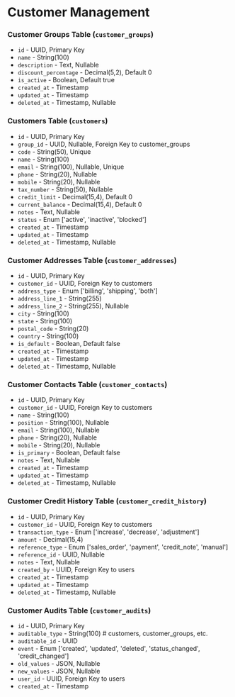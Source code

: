 # Customer Management

### Customer Groups Table (`customer_groups`)

-   `id` - UUID, Primary Key
-   `name` - String(100)
-   `description` - Text, Nullable
-   `discount_percentage` - Decimal(5,2), Default 0
-   `is_active` - Boolean, Default true
-   `created_at` - Timestamp
-   `updated_at` - Timestamp
-   `deleted_at` - Timestamp, Nullable

### Customers Table (`customers`)

-   `id` - UUID, Primary Key
-   `group_id` - UUID, Nullable, Foreign Key to customer_groups
-   `code` - String(50), Unique
-   `name` - String(100)
-   `email` - String(100), Nullable, Unique
-   `phone` - String(20), Nullable
-   `mobile` - String(20), Nullable
-   `tax_number` - String(50), Nullable
-   `credit_limit` - Decimal(15,4), Default 0
-   `current_balance` - Decimal(15,4), Default 0
-   `notes` - Text, Nullable
-   `status` - Enum ['active', 'inactive', 'blocked']
-   `created_at` - Timestamp
-   `updated_at` - Timestamp
-   `deleted_at` - Timestamp, Nullable

### Customer Addresses Table (`customer_addresses`)

-   `id` - UUID, Primary Key
-   `customer_id` - UUID, Foreign Key to customers
-   `address_type` - Enum ['billing', 'shipping', 'both']
-   `address_line_1` - String(255)
-   `address_line_2` - String(255), Nullable
-   `city` - String(100)
-   `state` - String(100)
-   `postal_code` - String(20)
-   `country` - String(100)
-   `is_default` - Boolean, Default false
-   `created_at` - Timestamp
-   `updated_at` - Timestamp
-   `deleted_at` - Timestamp, Nullable

### Customer Contacts Table (`customer_contacts`)

-   `id` - UUID, Primary Key
-   `customer_id` - UUID, Foreign Key to customers
-   `name` - String(100)
-   `position` - String(100), Nullable
-   `email` - String(100), Nullable
-   `phone` - String(20), Nullable
-   `mobile` - String(20), Nullable
-   `is_primary` - Boolean, Default false
-   `notes` - Text, Nullable
-   `created_at` - Timestamp
-   `updated_at` - Timestamp
-   `deleted_at` - Timestamp, Nullable

### Customer Credit History Table (`customer_credit_history`)

-   `id` - UUID, Primary Key
-   `customer_id` - UUID, Foreign Key to customers
-   `transaction_type` - Enum ['increase', 'decrease', 'adjustment']
-   `amount` - Decimal(15,4)
-   `reference_type` - Enum ['sales_order', 'payment', 'credit_note', 'manual']
-   `reference_id` - UUID, Nullable
-   `notes` - Text, Nullable
-   `created_by` - UUID, Foreign Key to users
-   `created_at` - Timestamp
-   `updated_at` - Timestamp
-   `deleted_at` - Timestamp, Nullable

### Customer Audits Table (`customer_audits`)

-   `id` - UUID, Primary Key
-   `auditable_type` - String(100) # customers, customer_groups, etc.
-   `auditable_id` - UUID
-   `event` - Enum ['created', 'updated', 'deleted', 'status_changed', 'credit_changed']
-   `old_values` - JSON, Nullable
-   `new_values` - JSON, Nullable
-   `user_id` - UUID, Foreign Key to users
-   `created_at` - Timestamp
